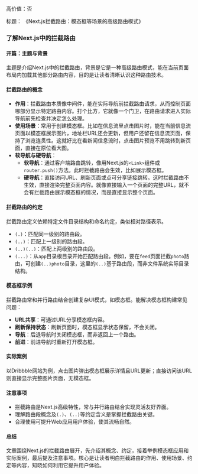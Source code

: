 高价值：否

标题：
《Next.js拦截路由：模态框等场景的高级路由模式》

### 了解Next.js中的拦截路由

#### 开篇：主题与背景
主题是介绍Next.js中的拦截路由，背景是它是一种高级路由模式，能在当前页面布局内加载其他部分路由内容，目的是让读者清晰认识这种路由技术。

#### 拦截路由的概念
- **作用**：拦截路由本质像中间件，能在实际导航前拦截路由请求，从而控制页面哪部分显示特定路由内容。打个比方，它就像一个门卫，在路由请求进入实际导航前先检查并决定怎么处理。
- **使用场景**：常用于创建模态框。比如在信息流里点击图片时，能在当前信息流页面以模态框展示图片，地址栏URL还会更新，但用户还留在信息流页面，保持了浏览连贯性。这就好比在看新闻信息流时，点击图片预览不用跳转到新页面，直接在原位看大图。
- **软导航与硬导航**：
    - **软导航**：通过客户端路由跳转，像用Next.js的`<Link>`组件或`router.push()`方法。此时拦截路由会生效，比如展示模态框。
    - **硬导航**：直接访问URL、刷新页面或点可分享链接跳转。这时拦截路由不生效，直接渲染完整页面内容。就像直接输入一个页面的完整URL，就不会有拦截路由展示模态框的情况，而是直接显示整个页面。

#### 拦截路由的约定
拦截路由定义依赖特定文件目录结构和命名约定，类似相对路径表示。
- `(.)`：匹配同一级别的路由段。
- `(..)`：匹配上一级别的路由段。
- `(..)(..)`：匹配上两级别的路由段。
- `(...)`：从`app`目录根目录开始匹配路由段。例如，要在`feed`页面拦截`photo`路由，可创建`(..)photo`目录，这里的`(..)`基于路由段，而非文件系统实际目录结构。

#### 模态框示例
拦截路由常和并行路由结合创建复杂UI模式，如模态框。能解决模态框构建常见问题：
- **URL共享**：可通过URL分享模态框内容。
- **刷新保持状态**：刷新页面时，模态框显示状态保留，不会关闭。
- **导航**：后退导航时关闭模态框，而非返回上一个路由。
- **前进**：前进导航时重新打开模态框。

#### 实际案例
以Dribbble网站为例，点击图片弹出模态框展示详情且URL更新；直接访问该URL则直接显示完整图片页面，无模态框。

#### 注意事项
- 拦截路由是Next.js高级特性，常与并行路由结合实现灵活友好界面。
- 理解路由段概念及`(.)`、`(..)`等约定含义是掌握拦截路由关键。
- 合理使用可提升Web应用用户体验，使其流畅自然。

#### 总结
文章围绕Next.js的拦截路由展开，先介绍其概念、约定，接着举例模态框应用和实际案例，最后提及注意事项。核心是让读者明白拦截路由的作用、使用场景、约定等内容，知晓如何利用它提升用户体验。
